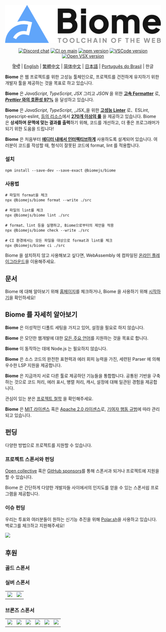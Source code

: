 <p align="center">
    <picture>
        <source media="(prefers-color-scheme: dark)" srcset="https://raw.githubusercontent.com/biomejs/resources/main/svg/slogan-dark-transparent.svg">
        <source media="(prefers-color-scheme: light)" srcset="https://raw.githubusercontent.com/biomejs/resources/main/svg/slogan-light-transparent.svg">
        <img alt="Biome - Toolchain of the web" src="https://raw.githubusercontent.com/biomejs/resources/main/svg/slogan-light-transparent.svg" width="700">
    </picture>
</p>

<div align="center">

[![Discord chat][discord-badge]][discord-url]
[![CI on main][ci-badge]][ci-url]
[![npm version][npm-badge]][npm-url]
[![VSCode version][vscode-badge]][vscode-url]
[![Open VSX version][open-vsx-badge]][open-vsx-url]

[discord-badge]: https://badgen.net/discord/online-members/BypW39g6Yc?icon=discord&label=discord&color=green
[discord-url]: https://biomejs.dev/chat
[ci-badge]: https://github.com/biomejs/biome/actions/workflows/main.yml/badge.svg
[ci-url]: https://github.com/biomejs/biome/actions/workflows/main.yml
[npm-badge]: https://badgen.net/npm/v/@biomejs/biome?icon=npm&color=green&label=%40biomejs%2Fbiome
[npm-url]: https://www.npmjs.com/package/@biomejs/biome/v/latest
[vscode-badge]: https://badgen.net/vs-marketplace/v/biomejs.biome?label=vscode&icon=visualstudio&color=green
[vscode-url]: https://marketplace.visualstudio.com/items?itemName=biomejs.biome
[open-vsx-badge]: https://badgen.net/open-vsx/version/biomejs/biome?label=open-vsx&color=green
[open-vsx-url]: https://open-vsx.org/extension/biomejs/biome

</div>

<!-- Insert new entries lexicographically by language code.
     For example given below is the same order as these files appear on page:
     https://github.com/biomejs/biome/tree/main/packages/%40biomejs/biome -->
<div align="center">

[हिन्दी](https://github.com/biomejs/biome/blob/main/packages/%40biomejs/biome/README.hi.md) | [English](https://github.com/biomejs/biome/blob/main/packages/%40biomejs/biome/README.md) | [繁體中文](https://github.com/biomejs/biome/blob/main/packages/%40biomejs/biome/README.zh-TW.md) | [简体中文](https://github.com/biomejs/biome/blob/main/packages/%40biomejs/biome/README.zh-CN.md) | [日本語](https://github.com/biomejs/biome/blob/main/packages/%40biomejs/biome/README.ja.md) | [Português do Brasil](https://github.com/biomejs/biome/blob/main/packages/%40biomejs/biome/README.pt-br.md) | 한글

</div>


**Biome** 은 웹 프로젝트를 위한 고성능 툴체인으로, 프로젝트를 건전하게 유지하기 위한 개발자 툴을 제공하는 것을 목표로 하고 있습니다.

**Biome** 은 _JavaScript_, _TypeScript_, _JSX_ 그리고 _JSON_ 을 위한 **[고속 Formatter](./benchmark#formatting)** 로, **[_Prettier_ 와의 호환성 97%](https://console.algora.io/challenges/prettier)** 을 달성하고 있습니다.

**Biome** 은 _JavaScript_, _TypeScript_, _JSX_을 위한 **[고성능 Linter](https://github.com/biomejs/biome/tree/main/benchmark#linting)** 로、ESLint, typescript-eslint, [등의 리소스](https://github.com/biomejs/biome/discussions/3)에서 **[270개 이상의 룰](https://biomejs.dev/linter/rules/)** 을 제공하고 있습니다. Biome 은 **상세하며 문맥에 맞는 결과를 출력**하기 위해, 코드를 개선하고, 더 좋은 프로그래머가 되기 위한 도움을 드립니다!

**Biome** 은 처음부터 [**에디터 내에서 인터렉티브하게**](https://biomejs.dev/ja/guides/integrate-in-editor/) 사용하도록 설계되어 있습니다.
여러분이 코드를 작성할 때, 형식이 잘못된 코드에 format, lint 를 적용합니다.

### 설치

```shell
npm install --save-dev --save-exact @biomejs/biome
```

### 사용법

```shell
# 파일의 format을 체크
npx @biomejs/biome format --write ./src

# 파일의 lint를 체크
npx @biomejs/biome lint ./src

# format、lint 등을 실행하고, Biome으로부터의 제안을 적용
npx @biomejs/biome check --write ./src

# CI 환경에서는 모든 파일을 대상으로 format과 lint를 체크
npx @biomejs/biome ci ./src
```

Biome 을 설치하지 않고 사용해보고 싶다면, WebAssembly 에 컴파일된 [온라인 플레이그라운드](https://biomejs.dev/playground/)을 이용해주세요.

## 문서

Biome 에 대해 알아보기 위해 [홈페이지][biomejs]를 체크하거나, Biome 을 사용하기 위해 [시작하기][getting-started]을 확인하세요!

## Biome 를 자세히 알아보기

**Biome** 은 이성적인 디폴트 세팅을 가지고 있어, 설정을 필요로 하지 않습니다.

**Biome** 은 모던한 웹개발에 대한 [모든 주요 언어][language-support]를 지원하는 것을 목표로 합니다.

**Biome** 이 동작하는 데에 Node.js 는 필요하지 않습니다.

**Biome** 은 소스 코드의 완전한 표현력과 에러 회피 능력을 가진, 세련된 Parser 에 의해 우수한 LSP 지원을 제공합니다.

**Biome** 은 지금까지 서로 다른 툴로 제공하던 기능들을 통합합니다. 공통된 기반을 구축하는 것으로 코드 처리, 에러 표시, 병렬 처리, 캐시, 설정에 대해 일관된 경험을 제공합니다.

관심이 있는 분은 [프로젝트 철학][biome-philosophy] 을 확인해주세요.

**Biome** 은 [MIT 라이센스](https://github.com/biomejs/biome/tree/main/LICENSE-MIT) 혹은 [Apache 2.0 라이센스](https://github.com/biomejs/biome/tree/main/LICENSE-APACHE)로, [기여자 행동 규범](https://github.com/biomejs/biome/tree/main/CODE_OF_CONDUCT.md)에 따라 관리되고 있습니다.

## 펀딩

다양한 방법으로 프로젝트를 지원할 수 있습니다.

### 프로젝트 스폰서와 펀딩

[Open collective](https://opencollective.com/biome) 혹은 [GitHub sponsors](https://github.com/sponsors/biomejs)를 통해 스폰서과 되거나 프로젝트에 지원을 할 수 있습니다.

Biome 은 간단하게 다양한 개발자들 사이에서의 인지도를 얻을 수 있는 스폰서쉽 프로그램을 제공합니다.

### 이슈 펀딩

우리는 투표와 여러분들이 원하는 신기능 추진을 위해 [Polar.sh](https://polar.sh/biomejs)을 사용하고 있습니다. 백로그를 체크하고 지원해주세요!

<a href="https://polar.sh/biomejs"><img src="https://polar.sh/embed/fund-our-backlog.svg?org=biomejs" /></a>

## 후원

### 골드 스폰서

### 실버 스폰서

<table>
  <tbody>
    <tr>
      <td align="center" valign="middle">
        <a href="https://l2beat.com/" target="_blank"><img src="https://images.opencollective.com/l2beat/c2b2a27/logo/256.png" height="100"></a>
      </td>
      <td align="center" valign="middle">
        <a href="https://www.phoenixlabs.dev/" target="_blank"><img src="https://images.opencollective.com/phoenix-labs/2824ed4/logo/100.png?height=100" height="100"></a>
      </td>
    </tr>
  </tbody>
</table>

### 브론즈 스폰서

<table>
  <tbody>
    <tr>
      <td align="center" valign="middle">
        <a href="https://www.kanamekey.com" target="_blank"><img src="https://images.opencollective.com/kaname/d15fd98/logo/256.png?height=80" width="80"></a>
      </td>
      <td align="center" valign="middle">
        <a href="https://nanabit.dev/" target="_blank"><img src="https://images.opencollective.com/nanabit/d15fd98/logo/256.png?height=80" width="80"></a>
      </td>
      <td align="center" valign="middle">
        <a href="https://vital.io/" target="_blank"><img src="https://avatars.githubusercontent.com/u/25357309?s=200" width="80"></a>
      </td>
      <td align="center" valign="middle">
        <a href="https://coderabbit.ai/" target="_blank"><img src="https://avatars.githubusercontent.com/u/132028505?s=200&v=4" width="80"></a>
      </td>
      <td align="center" valign="middle">
        <a href="https://forge42.dev/" target="_blank"><img src="https://avatars.githubusercontent.com/u/161314831?s=200&v=4" width="80"></a>
      </td>
      <td align="center" valign="middle">
        <a href="https://transloadit.com/" target="_blank"><img src="https://avatars.githubusercontent.com/u/125754?s=200&v=4" width="80"></a>
      </td>
    </tr>
  </tbody>
</table>

[biomejs]: https://biomejs.dev/ja/
[biome-philosophy]: https://biomejs.dev/ja/internals/philosophy/
[language-support]: https://biomejs.dev/ja/internals/language-support/
[getting-started]: https://biomejs.dev/ja/guides/getting-started/
